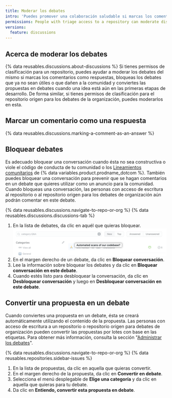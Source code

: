 ```yaml
---
title: Moderar los debates
intro: 'Puedes promover una colaboración saludable si marcas los comentarios como respuestas, bloqueando o desbloqueando debates, convirtiendo las propuestas en debates y editando o borrando comentarios, debates y categorías que no se alineen con {% ifversion fpt or ghec %} el código de conducta de la comunidad{% elsif ghes > 3.5 %} los lineamientos de contribución de la organización{% endif %}.'
permissions: People with triage access to a repository can moderate discussions in the repository. People with triage access to the source repository for organization discussions can moderate discussions in the organization.
versions:
  feature: discussions
---
```



## Acerca de moderar los debates

{% data reusables.discussions.about-discussions %} Si tienes permisos de clasificación para un repositorio, puedes ayudar a moderar los debates del mismo si marcas los comentarios como respuestas, bloqueas los debates que ya no sean útiles o que dañen a la comunidad y conviertes las propuestas en debates cuando una idea está aún en las primeras etapas de desarrollo. De forma similar, si tienes permisos de clasificación para el repositorio origen para los debates de la organización, puedes moderarlos en esta.

## Marcar un comentario como una respuesta

{% data reusables.discussions.marking-a-comment-as-an-answer %}

## Bloquear debates

Es adecuado bloquear una conversación cuando ésta no sea constructiva o viole el código de conducta de tu comunidad o los [Lineamientos comunitarios](/free-pro-team@latest/github/site-policy/github-community-guidelines) de {% data variables.product.prodname_dotcom %}. También puedes bloquear una conversación para prevenir que se hagan comentarios en un debate que quieres utilizar como un anuncio para la comunidad. Cuando bloqueas una conversación, las personas con acceso de escritura al repositorio o al repositorio origen para los debates de organización aún podrán comentar en este debate.

{% data reusables.discussions.navigate-to-repo-or-org %}
{% data reusables.discussions.discussions-tab %}
1. En la lista de debates, da clic en aquél que quieras bloquear. ![Bloquear debate](/assets/images/help/discussions/unanswered-discussion.png)
1. En el margen derecho de un debate, da clic en **Bloquear conversación**.
1. Lee la información sobre bloquear los debates y da clic en **Bloquear conversación en este debate**.
1. Cuando estés listo para desbloquear la conversación, da clic en **Desbloquear conversación** y luego en **Desbloquear conversación en este debate**.

## Convertir una propuesta en un debate

Cuando conviertes una propuesta en un debate, ésta se creará automáticamente utilizando el contenido de la propuesta. Las personas con acceso de escritura a un repositorio o repositorio origen para debates de organización pueden convertir las propuestas por lotes con base en las etiquetas. Para obtener más información, consulta la sección "[Administrar los debates](/discussions/managing-discussions-for-your-community/managing-discussions)".

{% data reusables.discussions.navigate-to-repo-or-org %}
{% data reusables.repositories.sidebar-issues %}
1. En la lista de propuestas, da clic en aquella que quieras convertir.
1. En el margen derecho de la propuesta, da clic en **Convertir en debate**.
1. Selecciona el menú desplegable de **Elige una categoría** y da clic en aquella que quieras para tu debate.
1. Da clic en **Entiendo, convertir esta propuesta en debate**.

